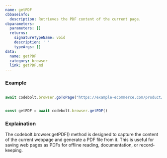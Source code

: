 ```yaml
---
name: getPDF
cbbaseinfo:
  description: Retrieves the PDF content of the current page.
cbparameters:
  parameters: []
  returns:
    signatureTypeName: void
    description: ' '
    typeArgs: []
data:
  name: getPDF
  category: browser
  link: getPDF.md
---
```

<CBBaseInfo/> 
 <CBParameters/>

### Example

```js

await codebolt.browser.goToPage("https://example-ecommerce.com/product/12345")


const getPDF = await codebolt.browser.getPDF()

```

### Explaination 

The codebolt.browser.getPDF() method is designed to capture the content of the current webpage and generate a PDF file from it. This is useful for saving web pages as PDFs for offline reading, documentation, or record-keeping.